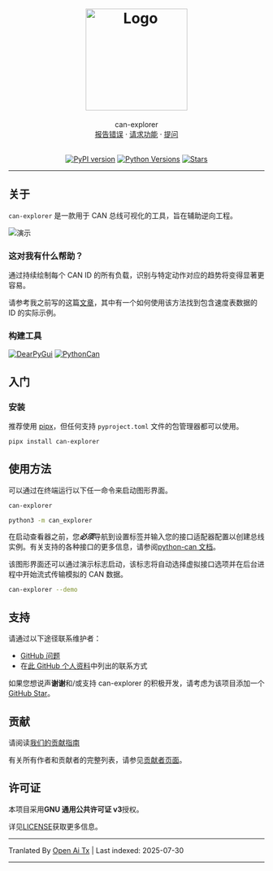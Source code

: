 <h1 align="center">
  <a href="https://github.com/tbruno25/can-explorer">
    <!-- 请在此处提供您的徽标路径 -->
    <img src="https://github.com/Tbruno25/can-explorer/raw/main/docs/images/logo.png" alt="Logo" width="200" height="200">
  </a>
</h1>

<div align="center">
  can-explorer
  <br />
  <a href="https://github.com/tbruno25/can-explorer/issues/new?assignees=&labels=bug&template=01_BUG_REPORT.md&title=bug%3A+">报告错误</a>
  ·
  <a href="https://github.com/tbruno25/can-explorer/issues/new?assignees=&labels=enhancement&template=02_FEATURE_REQUEST.md&title=feature%3A+">请求功能</a>
  ·
  <a href="https://github.com/tbruno25/can-explorer/issues/new?assignees=&labels=question&template=04_SUPPORT_QUESTION.md&title=support%3A+">提问</a>
</div>

<div align="center">
<br/>


[![PyPI version](https://img.shields.io/pypi/v/can-explorer?color=mediumseagreen)](https://pypi.org/project/can-explorer/)
[![Python Versions](https://img.shields.io/pypi/pyversions/can-explorer?color=mediumseagreen)](https://pypi.org/project/can-explorer/)
[![Stars](https://img.shields.io/github/stars/tbruno25/can-explorer?color=mediumseagreen)](https://github.com/Tbruno25/can-explorer/stargazers)
</div>

---

## 关于

`can-explorer` 是一款用于 CAN 总线可视化的工具，旨在辅助逆向工程。

![演示](https://github.com/Tbruno25/can-explorer/raw/main/docs/images/demo.gif)

### 这对我有什么帮助？
通过持续绘制每个 CAN ID 的所有负载，识别与特定动作对应的趋势将变得显著更容易。

请参考我之前写的这篇[文章](https://tbruno25.medium.com/car-hacking-faster-reverse-engineering-using-canopy-be1955843d57)，其中有一个如何使用该方法找到包含速度表数据的 ID 的实际示例。

### 构建工具


[![DearPyGui](https://github.com/Tbruno25/can-explorer/raw/main/docs/images/dearpygui-logo.png)](https://github.com/hoffstadt/DearPyGui)
[![PythonCan](https://github.com/Tbruno25/can-explorer/raw/main/docs/images/pythoncan-logo.png)](https://github.com/hardbyte/python-can)

## 入门

### 安装

推荐使用 [pipx](https://pypa.github.io/pipx/)，但任何支持 `pyproject.toml` 文件的包管理器都可以使用。


```sh
pipx install can-explorer
``` 

## 使用方法

可以通过在终端运行以下任一命令来启动图形界面。
```sh 
can-explorer
``` 

```sh 
python3 -m can_explorer
``` 
在启动查看器之前，您***必须***导航到设置标签并输入您的接口适配器配置以创建总线实例。有关支持的各种接口的更多信息，请参阅[python-can 文档](https://python-can.readthedocs.io/en/stable/index.html)。

该图形界面还可以通过演示标志启动，该标志将自动选择虚拟接口选项并在后台进程中开始流式传输模拟的 CAN 数据。


```sh 
can-explorer --demo
``` 
## 支持

请通过以下途径联系维护者：
- [GitHub 问题](https://github.com/tbruno25/can-explorer/issues/new?assignees=&labels=question&template=04_SUPPORT_QUESTION.md&title=support%3A+)
- 在[此 GitHub 个人资料](https://github.com/tbruno25)中列出的联系方式

如果您想说声**谢谢**和/或支持 can-explorer 的积极开发，请考虑为该项目添加一个[GitHub Star](https://github.com/tbruno25/can-explorer)。


## 贡献

请阅读[我们的贡献指南](https://raw.githubusercontent.com/Tbruno25/can-explorer/main/docs/CONTRIBUTING.md)

有关所有作者和贡献者的完整列表，请参见[贡献者页面](https://github.com/tbruno25/can-explorer/contributors)。

## 许可证

本项目采用**GNU 通用公共许可证 v3**授权。

详见[LICENSE](LICENSE)获取更多信息。



---

Tranlated By [Open Ai Tx](https://github.com/OpenAiTx/OpenAiTx) | Last indexed: 2025-07-30

---